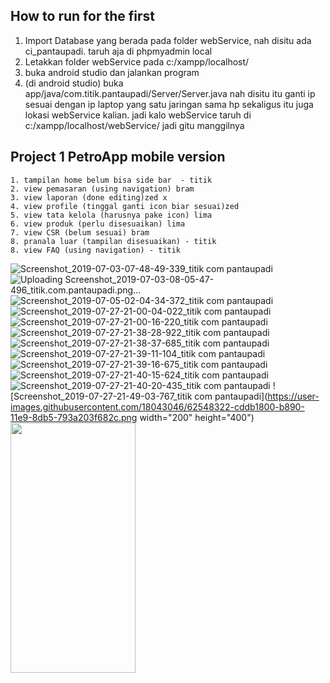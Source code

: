 ## How to run for the first
1. Import Database yang berada pada folder webService, nah disitu ada ci_pantaupadi. taruh aja di phpmyadmin local 
2. Letakkan folder webService pada c:/xampp/localhost/
3. buka android studio dan jalankan program
4. (di android studio) buka app/java/com.titik.pantaupadi/Server/Server.java
    nah disitu itu ganti ip sesuai dengan ip laptop yang satu jaringan sama hp
    sekaligus itu juga lokasi webService kalian. jadi kalo webService taruh di c:/xampp/localhost/webService/
    jadi gitu manggilnya


## Project 1 PetroApp mobile version
```
1. tampilan home belum bisa side bar  - titik
2. view pemasaran (using navigation) bram
3. view laporan (done editing)zed x
4. view profile (tinggal ganti icon biar sesuai)zed 
5. view tata kelola (harusnya pake icon) lima
6. view produk (perlu disesuaikan) lima
7. view CSR (belum sesuai) bram
8. pranala luar (tampilan disesuaikan) - titik
8. view FAQ (using navigation) - titik

```
![Screenshot_2019-07-03-07-48-49-339_titik com pantaupadi](https://user-images.githubusercontent.com/18043046/62548300-c9166400-b890-11e9-831e-8a808a61e09b.png)
![Uploading Screenshot_2019-07-03-08-05-47-496_titik.com.pantaupadi.png…]()
![Screenshot_2019-07-05-02-04-34-372_titik com pantaupadi](https://user-images.githubusercontent.com/18043046/62548302-c9aefa80-b890-11e9-9d55-ac77078ea7db.png)
![Screenshot_2019-07-27-21-00-04-022_titik com pantaupadi](https://user-images.githubusercontent.com/18043046/62548304-ca479100-b890-11e9-8012-12633b81b725.png)
![Screenshot_2019-07-27-21-00-16-220_titik com pantaupadi](https://user-images.githubusercontent.com/18043046/62548306-ca479100-b890-11e9-879a-fdc269c86a26.png)
![Screenshot_2019-07-27-21-38-28-922_titik com pantaupadi](https://user-images.githubusercontent.com/18043046/62548307-cae02780-b890-11e9-9fb1-7858aa8b4e21.png)
![Screenshot_2019-07-27-21-38-37-685_titik com pantaupadi](https://user-images.githubusercontent.com/18043046/62548310-cae02780-b890-11e9-8c42-03036d1dfae6.png)
![Screenshot_2019-07-27-21-39-11-104_titik com pantaupadi](https://user-images.githubusercontent.com/18043046/62548311-cae02780-b890-11e9-96c8-3d1fab804704.png)
![Screenshot_2019-07-27-21-39-16-675_titik com pantaupadi](https://user-images.githubusercontent.com/18043046/62548314-cb78be00-b890-11e9-9f67-343c45da4957.png)
![Screenshot_2019-07-27-21-40-15-624_titik com pantaupadi](https://user-images.githubusercontent.com/18043046/62548316-cc115480-b890-11e9-9875-b167b9edfa6f.png)
![Screenshot_2019-07-27-21-40-20-435_titik com pantaupadi](https://user-images.githubusercontent.com/18043046/62548317-cd428180-b890-11e9-83fd-b591cf440731.png)
![Screenshot_2019-07-27-21-49-03-767_titik com pantaupadi](https://user-images.githubusercontent.com/18043046/62548322-cddb1800-b890-11e9-8db5-793a203f682c.png width="200" height="400")
<img src="Screenshot_2019-07-27-21-49-03-767_titik com pantaupadi" data-canonical-src="https://user-images.githubusercontent.com/18043046/62548322-cddb1800-b890-11e9-8db5-793a203f682c.png" width="200" height="400" />


